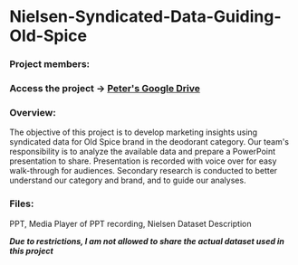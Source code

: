 # Nielsen-Syndicated-Data-Guiding-Old-Spice

### Project members: 


### Access the project -> [Peter's Google Drive](https://drive.google.com/drive/folders/181x2X3NPD_-QkKPU44TRbny0Dtn2Ff88?usp=sharing)


### Overview:
The objective of this project is to develop marketing insights using syndicated data for Old Spice brand in the deodorant category. Our team's responsibility is to analyze the available data and prepare a PowerPoint presentation to share. Presentation is recorded with voice over for easy walk-through for audiences. 
Secondary research is conducted to better understand our category and brand, and to guide our analyses.


### Files: 
PPT, Media Player of PPT recording, Nielsen Dataset Description
<br>

***Due to restrictions, I am not allowed to share the actual dataset used in this project***
